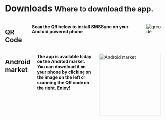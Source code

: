 <div class="page-header">
<h1>Downloads <small>Where to download the app.</small></h1>
</div>
<div class="row">
<div class="span8 columns">
<h2>QR Code</h2>
<p><strong>Scan the QR below to install SMSSync on your Android powered phone</strong></p>
<p><img src="http://qrcode.kaywa.com/img.php?s=6&#038;d=http%3A%2F%2Fmarket.android.com%2Fdetails%3Fid%3Dorg.addhen.smssync" alt="qrcode" /> 
</div>
<div class="span8 columns">
<h2>Android market</h2>
<p><strong>The app is available today on the Android market. You can download it on your phone by clicking on the image on the left or scanning the QR code on the right. Enjoy!</strong></p>
<p><a href="https://market.android.com/details?id=org.addhen.smssync"><img class="size-thumbnail wp-image-4527  " title="ushahidi_android_on_the_market" src="http://blog.ushahidi.com/wp-content/uploads/2011/07/ushahidi_android_on_the_market-150x150.png" alt="Android market" width="200" height="200" /></a>
</div>
</div>

